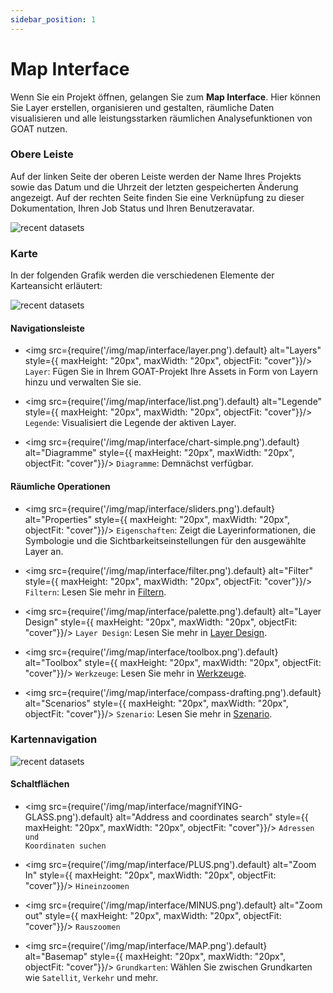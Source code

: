 ```yaml
---
sidebar_position: 1
---
```


# Map Interface

Wenn Sie ein Projekt öffnen, gelangen Sie zum **Map Interface**.
Hier können Sie Layer erstellen, organisieren und gestalten, räumliche Daten visualisieren und alle leistungsstarken räumlichen Analysefunktionen von GOAT nutzen.

### Obere Leiste
Auf der linken Seite der oberen Leiste werden der Name Ihres Projekts sowie das Datum und die Uhrzeit der letzten gespeicherten Änderung angezeigt. Auf der rechten Seite finden Sie eine Verknüpfung zu dieser Dokumentation, Ihren Job Status und Ihren Benutzeravatar.  

<div style={{ display: 'flex', flexDirection: 'column', alignItems: 'center' }}>
  <img src={require('/img/map/interface/upperbar.png').default} alt="recent datasets" style={{ maxHeight: "auto", maxWidth: "auto", objectFit: "cover"}}/>
</div> 

### Karte
In der folgenden Grafik werden die verschiedenen Elemente der Karteansicht erläutert:
<div style={{ display: 'flex', flexDirection: 'column', alignItems: 'center' }}>
  <img src={require('/img/map/interface/map_interface_new.png').default} alt="recent datasets" style={{ maxHeight: "auto", maxWidth: "auto", objectFit: "cover"}}/>
</div> 

#### Navigationsleiste

- <img src={require('/img/map/interface/layer.png').default} alt="Layers" style={{ maxHeight: "20px", maxWidth: "20px", objectFit: "cover"}}/> <code>Layer</code>: Fügen Sie in Ihrem GOAT-Projekt Ihre Assets in Form von Layern hinzu und verwalten Sie sie. 

- <img src={require('/img/map/interface/list.png').default} alt="Legende" style={{ maxHeight: "20px", maxWidth: "20px", objectFit: "cover"}}/> <code>Legende</code>: Visualisiert die Legende der aktiven Layer.

- <img src={require('/img/map/interface/chart-simple.png').default} alt="Diagramme" style={{ maxHeight: "20px", maxWidth: "20px", objectFit: "cover"}}/> <code>Diagramme</code>: Demnächst verfügbar.

#### Räumliche Operationen

- <img src={require('/img/map/interface/sliders.png').default} alt="Properties" style={{ maxHeight: "20px", maxWidth: "20px", objectFit: "cover"}}/> <code>Eigenschaften</code>: Zeigt die Layerinformationen, die Symbologie und die Sichtbarkeitseinstellungen für den ausgewählte Layer an.

- <img src={require('/img/map/interface/filter.png').default} alt="Filter" style={{ maxHeight: "20px", maxWidth: "20px", objectFit: "cover"}}/> <code>Filtern</code>: Lesen Sie mehr in <a title=" Filter" href="../map/filter"> Filtern</a>. 

- <img src={require('/img/map/interface/palette.png').default} alt="Layer Design" style={{ maxHeight: "20px", maxWidth: "20px", objectFit: "cover"}}/> <code>Layer Design</code>: Lesen Sie mehr in <a title=" Layer Design" href="../category/layer-styling"> Layer Design</a>.

- <img src={require('/img/map/interface/toolbox.png').default} alt="Toolbox" style={{ maxHeight: "20px", maxWidth: "20px", objectFit: "cover"}}/> <code>Werkzeuge</code>:  Lesen Sie mehr in <a title=" Toolbox " href="../category/toolbox"> Werkzeuge</a>.

- <img src={require('/img/map/interface/compass-drafting.png').default} alt="Scenarios" style={{ maxHeight: "20px", maxWidth: "20px", objectFit: "cover"}}/> <code>Szenario</code>:  Lesen Sie mehr in <a title="Scenarios" href="../category/scenarios "> Szenario</a>.

### Kartennavigation

<div style={{ display: 'flex', flexDirection: 'column', alignItems: 'center' }}>
  <img src={require('/img/map/interface/nav.png').default} alt="recent datasets" style={{ maxHeight: "auto", maxWidth: "auto", objectFit: "cover"}}/>
</div> 

#### Schaltflächen

- <img src={require('/img/map/interface/magnifYING-GLASS.png').default} alt="Address and coordinates search" style={{ maxHeight: "20px", maxWidth: "20px", objectFit: "cover"}}/> <code>Adressen und Koordinaten suchen</code>

- <img src={require('/img/map/interface/PLUS.png').default} alt="Zoom In" style={{ maxHeight: "20px", maxWidth: "20px", objectFit: "cover"}}/> <code>Hineinzoomen</code>

- <img src={require('/img/map/interface/MINUS.png').default} alt="Zoom out" style={{ maxHeight: "20px", maxWidth: "20px", objectFit: "cover"}}/> <code>Rauszoomen</code>

- <img src={require('/img/map/interface/MAP.png').default} alt="Basemap" style={{ maxHeight: "20px", maxWidth: "20px", objectFit: "cover"}}/> <code>Grundkarten</code>: Wählen Sie zwischen Grundkarten wie <code>Satellit</code>, <code>Verkehr</code> und mehr.
